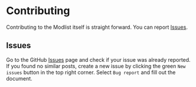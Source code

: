 # Contributing

Contributing to the Modlist itself is straight forward. You can report [Issues](#issues).

## Issues

Go to the GitHub [Issues](https://github.com/Althro/Tales-of-the-Neon-Nights/issues) page and check if your issue was already reported. If you found no similar posts, create a new issue by clicking the green `New issues` button in the top right corner. Select `Bug report` and fill out the document.
